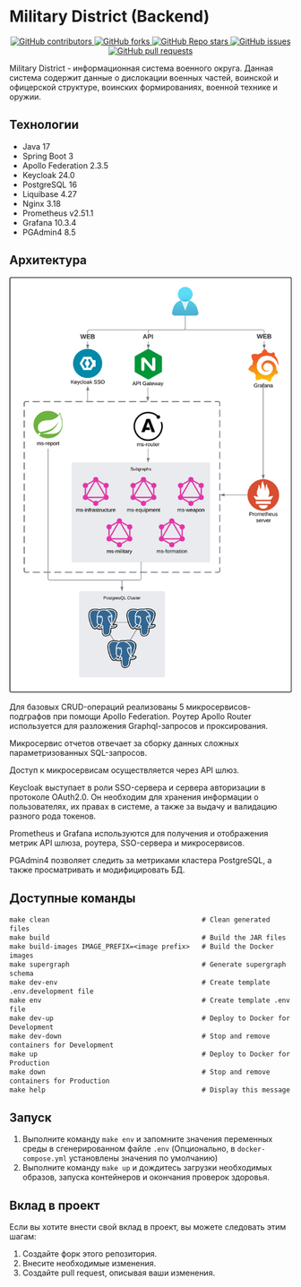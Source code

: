 # Military District (Backend)

<p align="center">
   <a href="https://github.com/ptrvsrg/military-district-backend/graphs/contributors">
        <img alt="GitHub contributors" src="https://img.shields.io/github/contributors/ptrvsrg/military-district-backend?style=flat&label=Contributors&labelColor=222222&color=77D4FC"/>
   </a>
   <a href="https://github.com/ptrvsrg/military-district-backend/forks">
        <img alt="GitHub forks" src="https://img.shields.io/github/forks/ptrvsrg/military-district-backend?style=flat&label=Forks&labelColor=222222&color=77D4FC"/>
   </a>
   <a href="https://github.com/ptrvsrg/military-district-backend/stargazers">
        <img alt="GitHub Repo stars" src="https://img.shields.io/github/stars/ptrvsrg/military-district-backend?style=flat&label=Stars&labelColor=222222&color=77D4FC"/>
   </a>
   <a href="https://github.com/ptrvsrg/military-district-backend/issues">
        <img alt="GitHub issues" src="https://img.shields.io/github/issues/ptrvsrg/military-district-backend?style=flat&label=Issues&labelColor=222222&color=77D4FC"/>
   </a>
   <a href="https://github.com/ptrvsrg/military-district-backend/pulls">
        <img alt="GitHub pull requests" src="https://img.shields.io/github/issues-pr/ptrvsrg/military-district-backend?style=flat&label=Pull%20Requests&labelColor=222222&color=77D4FC"/>
   </a>
</p>

Military District - информационная система военного округа. Данная система содержит данные о дислокации военных частей,
воинской и офицерской структуре, воинских формированиях, военной технике и оружии.

## Технологии

+ Java 17
+ Spring Boot 3
+ Apollo Federation 2.3.5
+ Keycloak 24.0
+ PostgreSQL 16
+ Liquibase 4.27
+ Nginx 3.18
+ Prometheus v2.51.1
+ Grafana 10.3.4
+ PGAdmin4 8.5

## Архитектура

<img alt="GitHub pull requests" src="./assets/Архитектура.png"/>

Для базовых CRUD-операций реализованы 5 микросервисов-подграфов при помощи Apollo Federation. Роутер Apollo Router
используется для разложения Graphql-запросов и проксирования.

Микросервис отчетов отвечает за сборку данных сложных параметризованных SQL-запросов.

Доступ к микросервисам осуществляется через API шлюз.

Keycloak выступает в роли SSO-сервера и сервера авторизации в протоколе OAuth2.0. Он необходим для хранения информации о
пользователях, их правах в системе, а также за выдачу и валидацию разного рода токенов.

Prometheus и Grafana используются для получения и отображения метрик API шлюза, роутера, SSO-сервера и микросервисов.

PGAdmin4 позволяет следить за метриками кластера PostgreSQL, а также просматривать и модифицировать БД.

## Доступные команды

```shell
make clean                                      # Clean generated files
make build                                      # Build the JAR files
make build-images IMAGE_PREFIX=<image prefix>   # Build the Docker images
make supergraph                                 # Generate supergraph schema
make dev-env                                    # Create template .env.development file
make env                                        # Create template .env file
make dev-up                                     # Deploy to Docker for Development
make dev-down                                   # Stop and remove containers for Development
make up                                         # Deploy to Docker for Production
make down                                       # Stop and remove containers for Production
make help                                       # Display this message
```

## Запуск

1) Выполните команду `make env` и запомните значения переменных среды в сгенерированном файле `.env` (Опционально,
   в `docker-compose.yml` установлены значения по умолчанию)
2) Выполните команду `make up` и дождитесь загрузки необходимых образов, запуска контейнеров и окончания проверок
   здоровья.

## Вклад в проект

Если вы хотите внести свой вклад в проект, вы можете следовать этим шагам:

1. Создайте форк этого репозитория.
2. Внесите необходимые изменения.
3. Создайте pull request, описывая ваши изменения.
